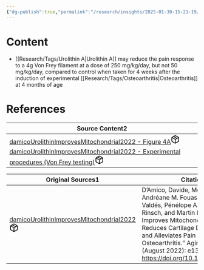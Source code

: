 ```yaml
---
{"dg-publish":true,"permalink":"/research/insights/2025-01-30-15-21-19/","updated":"2025-01-30T15:22:20-05:00"}
---
```


# Content
- [[Research/Tags/Urolithin A\|Urolithin A]] may reduce the pain response to a 4g Von Frey filament at a dose of 250 mg/kg/day, but not 50 mg/kg/day, compared to control when taken for 4 weeks after the induction of experimental [[Research/Tags/Osteoarthritis\|Osteoarthritis]] at 4 months of age
# References
<div><table class="dataview table-view-table"><thead class="table-view-thead"><tr class="table-view-tr-header"><th class="table-view-th"><span>Source Content</span><span class="dataview small-text">2</span></th></tr></thead><tbody class="table-view-tbody"><tr><td><span><a data-tooltip-position="top" aria-label="Research/Source Content/damicoUrolithinImprovesMitochondrial2022 - Figure 4A.md" data-href="Research/Source Content/damicoUrolithinImprovesMitochondrial2022 - Figure 4A.md" href="Research/Source Content/damicoUrolithinImprovesMitochondrial2022 - Figure 4A.md" class="internal-link" target="_blank" rel="noopener nofollow" fileclass-name="Research Links">damicoUrolithinImprovesMitochondrial2022 - Figure 4A</a><a class="metadata-menu fileclass-icon"><svg xmlns="http://www.w3.org/2000/svg" width="24" height="24" viewBox="0 0 24 24" fill="none" stroke="currentColor" stroke-width="2" stroke-linecap="round" stroke-linejoin="round" class="svg-icon lucide-package"><path d="m7.5 4.27 9 5.15"></path><path d="M21 8a2 2 0 0 0-1-1.73l-7-4a2 2 0 0 0-2 0l-7 4A2 2 0 0 0 3 8v8a2 2 0 0 0 1 1.73l7 4a2 2 0 0 0 2 0l7-4A2 2 0 0 0 21 16Z"></path><path d="m3.3 7 8.7 5 8.7-5"></path><path d="M12 22V12"></path></svg></a></span></td></tr><tr><td><span><a data-tooltip-position="top" aria-label="Research/Source Content/damicoUrolithinImprovesMitochondrial2022 - Experimental procedures (Von Frey testing).md" data-href="Research/Source Content/damicoUrolithinImprovesMitochondrial2022 - Experimental procedures (Von Frey testing).md" href="Research/Source Content/damicoUrolithinImprovesMitochondrial2022 - Experimental procedures (Von Frey testing).md" class="internal-link" target="_blank" rel="noopener nofollow" fileclass-name="Research Links">damicoUrolithinImprovesMitochondrial2022 - Experimental procedures (Von Frey testing)</a><a class="metadata-menu fileclass-icon"><svg xmlns="http://www.w3.org/2000/svg" width="24" height="24" viewBox="0 0 24 24" fill="none" stroke="currentColor" stroke-width="2" stroke-linecap="round" stroke-linejoin="round" class="svg-icon lucide-package"><path d="m7.5 4.27 9 5.15"></path><path d="M21 8a2 2 0 0 0-1-1.73l-7-4a2 2 0 0 0-2 0l-7 4A2 2 0 0 0 3 8v8a2 2 0 0 0 1 1.73l7 4a2 2 0 0 0 2 0l7-4A2 2 0 0 0 21 16Z"></path><path d="m3.3 7 8.7 5 8.7-5"></path><path d="M12 22V12"></path></svg></a></span></td></tr></tbody></table></div><div><table class="dataview table-view-table"><thead class="table-view-thead"><tr class="table-view-tr-header"><th class="table-view-th"><span>Original Sources</span><span class="dataview small-text">1</span></th><th class="table-view-th"><span>Citations</span></th></tr></thead><tbody class="table-view-tbody"><tr><td><span><a data-tooltip-position="top" aria-label="Research/Evidence Sources/damicoUrolithinImprovesMitochondrial2022.md" data-href="Research/Evidence Sources/damicoUrolithinImprovesMitochondrial2022.md" href="Research/Evidence Sources/damicoUrolithinImprovesMitochondrial2022.md" class="internal-link" target="_blank" rel="noopener nofollow" fileclass-name="Research Links">damicoUrolithinImprovesMitochondrial2022</a><a class="metadata-menu fileclass-icon"><svg xmlns="http://www.w3.org/2000/svg" width="24" height="24" viewBox="0 0 24 24" fill="none" stroke="currentColor" stroke-width="2" stroke-linecap="round" stroke-linejoin="round" class="svg-icon lucide-package"><path d="m7.5 4.27 9 5.15"></path><path d="M21 8a2 2 0 0 0-1-1.73l-7-4a2 2 0 0 0-2 0l-7 4A2 2 0 0 0 3 8v8a2 2 0 0 0 1 1.73l7 4a2 2 0 0 0 2 0l7-4A2 2 0 0 0 21 16Z"></path><path d="m3.3 7 8.7 5 8.7-5"></path><path d="M12 22V12"></path></svg></a></span></td><td><span>D’Amico, Davide, Merissa Olmer, Andréane M. Fouassier, Pamela Valdés, Pénélope A. Andreux, Chris Rinsch, and Martin Lotz. “Urolithin A Improves Mitochondrial Health, Reduces Cartilage Degeneration, and Alleviates Pain in Osteoarthritis.” Aging Cell 21, no. 8 (August 2022): e13662. <a rel="noopener nofollow" class="external-link" href="https://doi.org/10.1111/acel.13662" target="_blank">https://doi.org/10.1111/acel.13662</a>.</span></td></tr></tbody></table></div>

